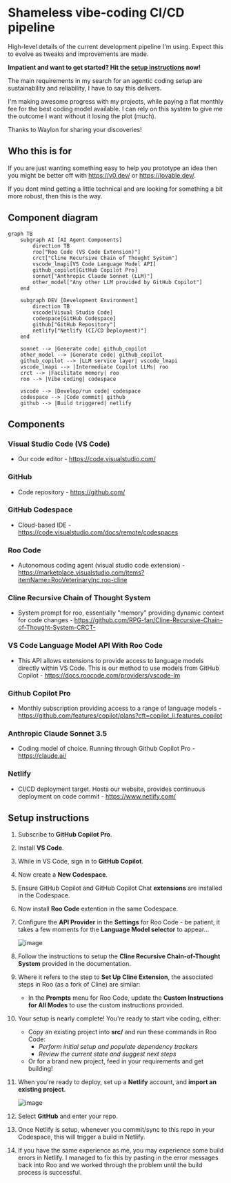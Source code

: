 # Shameless vibe-coding CI/CD pipeline
High-level details of the current development pipeline I'm using. Expect this to evolve as tweaks and improvements are made.

**Impatient and want to get started? Hit the [setup instructions](#setup-instructions) now!**

The main requirements in my search for an agentic coding setup are sustainability and reliability, I have to say this delivers. 

I'm making awesome progress with my projects, while paying a flat monthly fee for the best coding model available. I can rely on this system to give me the outcome I want without it losing the plot (much).

Thanks to Waylon for sharing your discoveries!

## Who this is for
If you are just wanting something easy to help you prototype an idea then you might be better off with https://v0.dev/ or https://lovable.dev/. 

If you dont mind getting a little technical and are looking for something a bit more robust, then this is the way.

## Component diagram
```mermaid
graph TB
    subgraph AI [AI Agent Components]
        direction TB
        roo["Roo Code (VS Code Extension)"]
        crct["Cline Recursive Chain of Thought System"]
        vscode_lmapi[VS Code Language Model API]
        github_copilot[GitHub Copilot Pro]
        sonnet["Anthropic Claude Sonnet (LLM)"]
        other_model["Any other LLM provided by GitHub Copilot"]
    end

    subgraph DEV [Development Environment]
        direction TB
        vscode[Visual Studio Code]
        codespace[GitHub Codespace]
        github["GitHub Repository"]
        netlify["Netlify (CI/CD Deployment)"]
    end

    sonnet --> |Generate code| github_copilot
    other_model --> |Generate code| github_copilot
    github_copilot --> |LLM service layer| vscode_lmapi
    vscode_lmapi --> |Intermediate Copilot LLMs| roo
    crct --> |Facilitate memory| roo
    roo --> |Vibe coding| codespace

    vscode --> |Develop/run code| codespace
    codespace --> |Code commit| github
    github --> |Build triggered| netlify

```

## Components
### Visual Studio Code (VS Code)
- Our code editor - https://code.visualstudio.com/

### GitHub
- Code repository - https://github.com/

### GitHub Codespace
- Cloud-based IDE - https://code.visualstudio.com/docs/remote/codespaces

### Roo Code
- Autonomous coding agent (visual studio code extension) - https://marketplace.visualstudio.com/items?itemName=RooVeterinaryInc.roo-cline

### Cline Recursive Chain of Thought System
- System prompt for roo, essentially "memory" providing dynamic context for code changes - https://github.com/RPG-fan/Cline-Recursive-Chain-of-Thought-System-CRCT-

### VS Code Language Model API With Roo Code
- This API allows extensions to provide access to language models directly within VS Code. This is our method to use models from GitHub Copilot - https://docs.roocode.com/providers/vscode-lm

### Github Copilot Pro
- Monthly subscription providing access to a range of language models - https://github.com/features/copilot/plans?cft=copilot_li.features_copilot

### Anthropic Claude Sonnet 3.5
- Coding model of choice. Running through Github Copilot Pro - https://claude.ai/

### Netlify
- CI/CD deployment target. Hosts our website, provides continuous deployment on code commit - https://www.netlify.com/

## Setup instructions
1. Subscribe to **GitHub Copilot Pro**.
2. Install **VS Code**.
3. While in VS Code, sign in to **GitHub Copilot**.
4. Now create a **New Codespace**.
5. Ensure GitHub Copilot and GitHub Copilot Chat **extensions** are installed in the Codespace.
6. Now install **Roo Code** extention in the same Codespace.
7. Configure the **API Provider** in the **Settings** for Roo Code - be patient, it takes a few moments for the **Language Model selector** to appear...

    ![image](https://github.com/cgbarlow/pipeline/blob/main/vscode_lmapi_providers.png)

8. Follow the instructions to setup the **Cline Recursive Chain-of-Thought System** provided in the documentation.
9. Where it refers to the step to **Set Up Cline Extension**, the associated steps in Roo (as a fork of Cline) are similar:
    * In the **Prompts** menu for Roo Code, update the **Custom Instructions for All Modes** to use the custom instructions provided.
10. Your setup is nearly complete! You're ready to start vibe coding, either:
    * Copy an existing project into **src/** and run these commands in Roo Code:
        * *Perform initial setup and populate dependency trackers*
        * *Review the current state and suggest next steps*
    * Or for a brand new project, feed in your requirements and get building!
11. When you're ready to deploy, set up a **Netlify** account, and **import an existing project**.

    ![image](https://github.com/cgbarlow/pipeline/blob/main/netlify.png)

13. Select **GitHub** and enter your repo.
14. Once Netlify is setup, whenever you commit/sync to this repo in your Codespace, this will trigger a build in Netlify.
15. If you have the same experience as me, you may experience some build errors in Netlify. I managed to fix this by pasting in the error messages back into Roo and we worked through the problem until the build process is successful.

